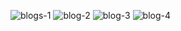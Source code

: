 ![blogs-1](https://github.com/user-attachments/assets/cd920ee9-77ea-4a52-8541-1ff7d3381176)
![blog-2](https://github.com/user-attachments/assets/9bf89430-e081-4ed6-850d-ea83281b707c)
![blog-3](https://github.com/user-attachments/assets/87026ea8-ceea-4bfa-8112-866f95f311c4)
![blog-4](https://github.com/user-attachments/assets/01f37cdd-cb71-4a4c-9742-b1bdc14d108c)
